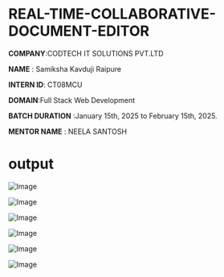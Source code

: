 # REAL-TIME-COLLABORATIVE-DOCUMENT-EDITOR

**COMPANY**:CODTECH IT SOLUTIONS PVT.LTD

**NAME** : Samiksha Kavduji Raipure

**INTERN ID**: CT08MCU

**DOMAIN**:Full Stack Web Development

**BATCH DURATION** :January 15th, 2025 to February 15th, 2025.

**MENTOR NAME** : NEELA SANTOSH

# output


![Image](https://github.com/user-attachments/assets/c3c413a7-fee6-4486-8fa1-549751b16ac6)







![Image](https://github.com/user-attachments/assets/7961ba83-656c-49ef-b585-1b32bcbbded4)






![Image](https://github.com/user-attachments/assets/893a753e-d82e-440b-a9f3-4a7624b4e460)




![Image](https://github.com/user-attachments/assets/989a2f46-bf2e-4611-8890-883862b07b3e)







![Image](https://github.com/user-attachments/assets/74a7a762-35da-46d0-b07f-ff1a5ed13cad)





![Image](https://github.com/user-attachments/assets/ecd153b9-05c7-4f03-a697-157dcec9a34c)








